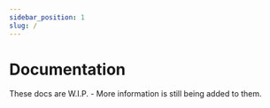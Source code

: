 ```yaml
---
sidebar_position: 1
slug: /
---
```


# Documentation

These docs are W.I.P. - More information is still being added to them.